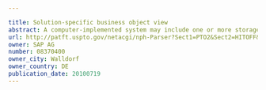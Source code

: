 ```yaml
---

title: Solution-specific business object view
abstract: A computer-implemented system may include one or more storage devices storing first metadata defining an instance of a first metaobject, second metadata defining an instance of a solution supplement metaobject, wherein the second metadata comprises annotations to the first metadata, and wherein the first metaobject and the solution supplement metaobject are instances of a meta-metaobject. Also stored is executable program code of a service to determine merged metadata based on the first metadata and the annotations to the first metadata. A processor is included to execute the executable program code.
url: http://patft.uspto.gov/netacgi/nph-Parser?Sect1=PTO2&Sect2=HITOFF&p=1&u=%2Fnetahtml%2FPTO%2Fsearch-adv.htm&r=1&f=G&l=50&d=PALL&S1=08370400&OS=08370400&RS=08370400
owner: SAP AG
number: 08370400
owner_city: Walldorf
owner_country: DE
publication_date: 20100719
---
```

